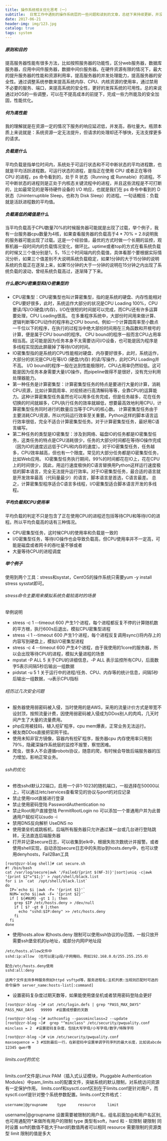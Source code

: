```yaml
---
title: 操作系统相关优化思考（一）
subtitle:  日常工作中遇到的操作系统层的一些问题和读到的文章，总结下来持续更新，并没有什么条理，随想随写
date: 2017-06-21
header-img: img/123.jpg
catalog: true
tags: system
---
```


##### 原则和目的

提高服务器性能有很多方法，比如按照服务器的功能性，区分web服务器，数据库服务器，应用中间件服务器，数据中间价服务器。在硬件资源有限的情况下，最大的提升服务器的性能和资源利用率，提高服务器的并发处理能力，提高服务器的安全性。通过调整系统参数来提高系统内存、CPU、内核资源的使用率，通过禁用不必要的服务、端口，来提高系统的安全性，更好的发挥系统的可用性。总的来说通过对OS的一些调整，可以在不提高成本的前提下，完成一些力所能及的安全加固，性能优化。

##### 何为高性能

我的理解就是在资源一定的情况下服务的响应延迟低，并发高，吞吐量大。瓶颈本质上来说就是：系统资源一定无法提升，但请求的处理却还不够快，无法支撑更多的请求。

##### 负载是什么
平均负载是指单位时间内，系统处于可运行状态和不可中断状态的平均进程数，也就是平均活跃进程数。可运行状态的进程，是指正在使用 CPU 或者正在等待 CPU 的进程，ps 命令看到的，处于 R 状态（Running 或 Runnable）的进程。不可中断状态的进程则是正处于内核态关键流程中的进程，并且这些流程是不可打断的，比如最常见的是等待硬件设备的 I/O 响应，也就是我们在 ps 命令中看到的 D 状态（Uninterruptible Sleep，也称为 Disk Sleep）的进程。一句话概括：负载就是活跃进程数的平均值。

##### 负载高低的阈值是什么
当平均负载高于CPU数量70%的时候服务器可能就是出现了过载，举个例子，我有一台服务器cpu数量为4核，如果查看服务器的负载高于4 * 70% = 2.8说明我的服务器可能出现了过载。这是一个经验值，最优的方式时做一个长期的监控，观察机器一段时间内的负载情况变化，做环比。uptime或者top的方式在看系统负载的时候又三个值分别是1，5，15三个时间端内的负载值，具体看那个要根据实际情况分析，如果三个值差别不大说明系统负载稳定，如果1分钟的大于15分钟的说明系统的负载正在逐渐上来，如果15分钟的大于一分钟的说明在15分钟之内出现了系统负载的波动，曾经系统负载高过，逐渐降了下来。

##### 什么是CPU密集型和I/O密集型的
* CPU密集型：CPU密集型也叫计算密集型，指的是系统的硬盘、内存性能相对CPU要好很多，此时，系统运作大部分的状况是CPU Loading 100%，CPU要读/写I/O(硬盘/内存)，I/O在很短的时间就可以完成，而CPU还有许多运算要处理，CPU Loading很高。
在多重程序系统中，大部份时间用来做计算、逻辑判断等CPU动作的程序称之CPU bound。例如一个计算圆周率至小数点一千位以下的程序，在执行的过程当中绝大部份时间用在三角函数和开根号的计算，便是属于CPU bound的程序。
CPU bound的程序一般而言CPU占用率相当高。这可能是因为任务本身不太需要访问I/O设备，也可能是因为程序是多线程实现因此屏蔽掉了等待I/O的时间。
* IO密集型指的是系统的CPU性能相对硬盘、内存要好很多，此时，系统运作，大部分的状况是CPU在等I/O (硬盘/内存) 的读/写操作，此时CPU Loading并不高。
I/O bound的程序一般在达到性能极限时，CPU占用率仍然较低。这可能是因为任务本身需要大量I/O操作，而pipeline做得不是很好，没有充分利用处理器能力。
* 第一种任务是计算密集型：计算密集型任务的特点是要进行大量的计算，消耗CPU资源，比如计算圆周率、对视频进行高清解码等等，全靠CPU的运算能力。这种计算密集型任务虽然也可以用多任务完成，但是任务越多，花在任务切换的时间就越多，CPU执行任务的效率就越低，想要最高效地利用CPU，计算密集型任务同时进行的数量应当等于CPU的核心数。
计算密集型任务由于主要消耗CPU资源，所以代码运行效率至关重要。Python这样的脚本语言运行效率很低，完全不适合计算密集型任务。对于计算密集型任务，最好用C语言编写。
* 第二种任务的类型是IO密集型：涉及到网络、磁盘IO的任务都是IO密集型任务，这类任务的特点是CPU消耗很少，任务的大部分时间都在等待IO操作完成（因为IO的速度远远低于CPU和内存的速度）。对于IO密集型任务，任务越多，CPU效率越高，但也有一个限度。常见的大部分任务都是IO密集型任务，比如Web应用。
IO密集型任务执行期间，99%的时间都花在IO上，花在CPU上的时间很少，因此，用运行速度极快的C语言替换用Python这样运行速度极低的脚本语言，完全无法提升运行效率。对于IO密集型任务，最合适的语言就是开发效率最高（代码量最少）的语言，脚本语言是首选，C语言最差。
总之，计算密集型程序适合C语言多线程，I/O密集型适合脚本语言开发的多线程。

##### 平均负载和CPU使用率
平均负载的判定不只是包含了正在使用CPU的进程还包括等待CPU和等待I/O的进程。所以平均负载高的话有三种情况。
* CPU密集型任务，这时候CPU的使用率和负载是一致的
* I/O密集型任务，等待I/O操作也会导致负载高，但CPU使用率并不一定高，可能是磁盘或者网卡的吞吐量不够或者
* 大量等待CPU的进程调度

##### 举个例子
使用到两个工具：stress和systat，CentOS的操作系统只需要yum -y install stress sysstat即可。
###### stress命令主要用来模拟系统负载较高时的场景
举例说明
* stress -c 1 --timeout 600  产生1个进程，每个进程都反复不停的计算随机数的平方根，执行600s后退出，模拟CPU密集型进程
* stress -i 1 --timeout 600  产生1个进程，每个进程反复调用sync()将内存上的内容写到硬盘上，模拟I/O密集型进程
* stress -c 4 --timeout 600  产生4个进程，由于我使用的1core的服务器，所以会出现等待CPU的进程，模拟大量进程的场景
* mpstat -P ALL 5 关于CPU的详细信息，-P ALL 表示监控所有CPU，后面数字5表示间隔5秒后输出一组数据
* pidstat -u 5 1 关于运行中的进程/任务、CPU、内存等的统计信息，间隔5秒后输出一组数据，-u表示CPU指标




###### 经历过几次安全问题
* 服务器使用弱密码被入侵，当时使用的是AWS，采用的流量计价方式是带宽不设封顶，按照流量计费，因使用弱密码被入侵成为DDos别人的肉鸡，几天时间产生了大量的流量费用。
* php应用被挂码，植入挖矿程序，cpu mem爆表，正常业务无法运行。
* 被友商DDos直接把官网干挂。
* 使用未知非官方镜像，容器内有挖矿程序，服务器cpu 内存使用率只用到79%，隐藏深操作系统层的监控不报警，察觉困难。
* 爬虫，很多人不会遵循robots协议，随意的爬，有时候会导致后端服务器的压力增加，影响正常业务。

###### ssh的优化
* 修改sshd默认22端口，启用一个非1-1023的随机端口，一般选择在50000以上，可以通过/etc/services查看常见的协议与port的对应记录
* 禁止使用root直接进行登录
* 禁止使用密码登陆 PasswordAuthentication no
* 禁止Root用户直接登陆 PermitRootLogin no 可以添加一个普通用户并为此普通用户赋权可以sudo -i
* 禁用DNS反向解析 UseDNS no
* 使用堡垒机或跳板机，后端所有服务器只允许通过某一台或几台进行登陆跳转，无法直连后端服务器
* 打开并记录secure日志，可以收集到elk中，根据失败次数统计并报警。或者使用shell实现，自动添加secure日志中的失败ip到hosts.deny中，也可以使用denyhosts，Fail2Ban工具
```
[root@zzr-blog shell]# cat secure.sh 
#! /bin/bash
cat /var/log/secure|awk '/Failed/{print $(NF-3)}'|sort|uniq -c|awk '{print $2"="$1;}' > /opt/shell/black.list
for i in `cat  /opt/shell/black.list`
do
  IP=`echo $i |awk -F= '{print $1}'`
  NUM=`echo $i|awk -F= '{print $2}'`
  if [ ${#NUM} -gt 1 ]; then
    grep $IP /etc/hosts.deny > /dev/null
    if [ $? -gt 0 ];then
      echo "sshd:$IP:deny" >> /etc/hosts.deny
    fi
  fi
done
```

* 使用hosts.allow 和hosts.deny 限制可以使用ssh协议的ip范围，一般只放开需要ssh堡垒机的ip地址，或部分内网IP地址段

```
/etc/hosts.allow文件中
sshd:ip:allow （也可以是ip段/子网掩码，例如192.168.0.0/255.255.255.0）

配合/etc/hosts.deny使用
sshd:all:deny

这两个文件支持多种服务例如httpd vsftpd等，服务进程名:主机列表:当规则匹配时可选的命令操作 server_name:hosts-list[:command]
```

* 设置密码复杂度过期天数等，如果能使用堡垒机或者禁用密码登陆会更好

```
[root@zzr-blog ~]# cat /etc/login.defs | grep "PASS_MAX_DAYS"
PASS_MAX_DAYS	99999  #设置成想要的天数

[root@zzr-blog ~]# authconfig --passminclass=2 --update
[root@zzr-blog ~]#  grep "^minclass" /etc/security/pwquality.conf
minclass = 2  #设置密码复杂度，包括大写字母/小写字母/数字/特殊字符

[root@zzr-blog ~]# vim /etc/security/pwquality.conf
maxsequence = 3 #加到最后一行，在新密码中设置单调字符序列的最大长度，比如说abcde 12345 qwer等
```

###### limits.conf的优化

limits.conf文件是Linux PAM（插入式认证模块，Pluggable Authentication Modules）中pam_limits.so的配置文件，突破系统的默认限制，对系统访问资源有一定保护作用。 limits.conf和sysctl.conf区别在于limits.conf是针对用户，而sysctl.conf是针对整个系统参数配置。limits.conf文件格式：
```
username|@groupname　　 type 　　 resource 　　 limit

```
username|@groupname  设置需要被限制的用户名，组名前面加@和用户名区别,也可用通配符*来做所有用户的限制
type 类型有soft，hard 和 - 软限制 硬限制 同时设置 soft的数值不能大于hard的数值两者可以相同
resource 需要限制的资源类型
limit 限制的值是多大
